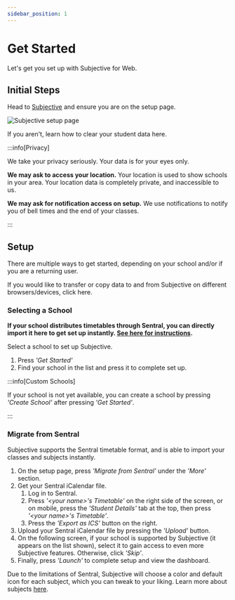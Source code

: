 ```yaml
---
sidebar_position: 1
---
```


# Get Started

Let's get you set up with Subjective for Web.

## Initial Steps

Head to [Subjective](https://app.subjective.candra.dev) and ensure you are on the setup page.

![Subjective setup page](/img/select-page.png)

If you aren't, learn how to clear your student data here.

:::info[Privacy]

We take your privacy seriously. Your data is for your eyes only.

**We may ask to access your location.** Your location is used to show schools in your area. Your location data is completely private, and inaccessible to us.

**We may ask for notification access on setup.** We use notifications to notify you of bell times and the end of your classes.

:::

## Setup

There are multiple ways to get started, depending on your school and/or if you are a returning user.

If you would like to transfer or copy data to and from Subjective on different browsers/devices, click here.

### Selecting a School

**If your school distributes timetables through Sentral, you can directly import it here to get set up instantly. [See here for instructions](#migrate-from-sentral).**

Select a school to set up Subjective.

1. Press *'Get Started'*
2. Find your school in the list and press it to complete set up.

:::info[Custom Schools]

If your school is not yet available, you can create a school by pressing *'Create School'* after pressing *'Get Started'*.

:::

### Migrate from Sentral

Subjective supports the Sentral timetable format, and is able to import your classes and subjects instantly.

1. On the setup page, press *'Migrate from Sentral'* under the *'More'* section.
2. Get your Sentral iCalendar file.
    1. Log in to Sentral.
    2. Press *'\<your name>'s Timetable'* on the right side of the screen, or on mobile, press the *'Student Details'* tab at the top, then press *'\<your name>'s Timetable'*.
    3. Press the *'Export as ICS'* button on the right.
3. Upload your Sentral iCalendar file by pressing the *'Upload'* button.
4. On the following screen, if your school is supported by Subjective (it appears on the list shown), select it to gain access to even more Subjective features. Otherwise, click *'Skip'*.
5. Finally, press *'Launch'* to complete setup and view the dashboard.

Due to the limitations of Sentral, Subjective will choose a color and default icon for each subject, which you can tweak to your liking. Learn more about subjects [here](/docs/web/student/subjects).
